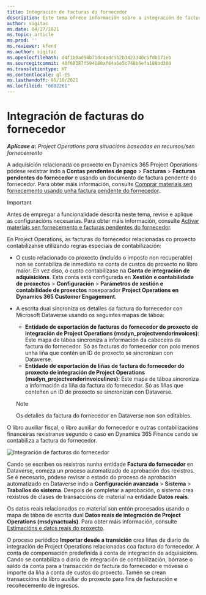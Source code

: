 ```yaml
---
title: Integración de facturas do fornecedor
description: Este tema ofrece información sobre a integración de facturas do fornecedor en Project Operations.
author: sigitac
ms.date: 04/27/2021
ms.topic: article
ms.prod: ''
ms.reviewer: kfend
ms.author: sigitac
ms.openlocfilehash: d4f1b0ad94b71dc4adc5b2b3423340c5fdb171eb
ms.sourcegitcommit: 40f68387f594180af64a5e5c748b6efa188bd300
ms.translationtype: HT
ms.contentlocale: gl-ES
ms.lasthandoff: 05/10/2021
ms.locfileid: "6002261"
---
```

# <a name="vendor-invoice-integration"></a>Integración de facturas do fornecedor

_**Aplícase a:** Project Operations para situacións baseadas en recursos/sen fornecemento_

A adquisición relacionada co proxecto en Dynamics 365 Project Operations pódese rexistrar indo a **Contas pendentes de pago** > **Facturas** > **Facturas pendentes do fornecedor** e usando un documento de factura pendente do fornecedor. Para obter máis información, consulte [Comprar materiais sen fornecemento usando unha factura pendente do fornecedor](../procurement/pending-vendor-invoices.md).

> [!IMPORTANT]
> Antes de empregar a funcionalidade descrita neste tema, revise e aplique as configuracións necesarias. Para obter máis información, consulte [Activar materiais sen fornecemento e facturas pendentes do fornecedor](../procurement/configure-materials-nonstocked.md).

En Project Operations, as facturas do fornecedor relacionadas co proxecto contabilízanse utilizando regras especiais de contabilización:

- O custo relacionado co proxecto (incluído o imposto non recuperable) non se contabiliza de inmediato na conta de custos do proxecto no libro maior. En vez diso, o custo contabilízase na **Conta de integración de adquisicións**. Esta conta está configurada en **Xestión e contabilidade de proxectos** > **Configuración** > **Parámetros de xestión e contabilidade de proxectos** noseparador **Project Operations en Dynamics 365 Customer Engagement**.
- A escrita dual sincroniza os detalles da factura do fornecedor con Microsoft Dataverse usando os seguintes mapas de táboa:

     - **Entidade de exportación de facturas do fornecedor do proxecto de integración de Project Operations (msdyn_projectvendorinvoices)**: Este mapa de táboa sincroniza a información da cabeceira da factura do fornecedor. Só as facturas do fornecedor con polo menos unha liña que contén un ID de proxecto se sincronizan con Dataverse.
     - **Entidade de exportación de liñas de factura do fornecedor do proxecto de integración de Project Operations (msdyn_projectvendorinvoicelines)**: Este mapa de táboa sincroniza a información da liña da factura do fornecedor. Só as liñas que conteñen un ID de proxecto se sincronizan con Dataverse.

     > [!NOTE]
     > Os detalles da factura do fornecedor en Dataverse non son editables.

O libro auxiliar fiscal, o libro auxiliar do fornecedor e outras contabilizacións financeiras rexístranse segundo o caso en Dynamics 365 Finance cando se contabiliza a factura do fornecedor.

![Integración de facturas do fornecedor](media/DW7VendorInvoice.png)

Cando se escriben os rexistros nunha entidade **Factura do fornecedor** en Dataverse, comeza un proceso automatizado de aprobación dos rexistros. Se é necesario, pódese revisar o estado do proceso de aprobación automatizado en Dataverse indo a **Configuración avanzada** > **Sistema** > **Traballos do sistema**. Despois de completar a aprobación, o sistema crea rexistros de clases de transaccións de material na entidade **Datos reais**.

Os datos reais relacionados co material son entón procesados usando o mapa de táboa de escrita dual **Datos reais de integración de Project Operations (msdynactuals)**. Para obter máis información, consulte [Estimacións e datos reais do proxecto](resource-dual-write-estimates-actuals.md).

O proceso periódico **Importar desde a transición** crea liñas de diario de integración de Project Operations relacionadas coa factura do fornecedor. A conta de compensación predefinida á conta de integración de adquisicións. Cando se contabiliza o diario de integración de contabilización, bórrase o saldo da conta para a transacción de factura do fornecedor e móvese o importe da liña á conta de custos do proxecto. Tamén se crean transaccións de libro auxiliar do proxecto para fins de facturación e recoñecemento de ingresos.
